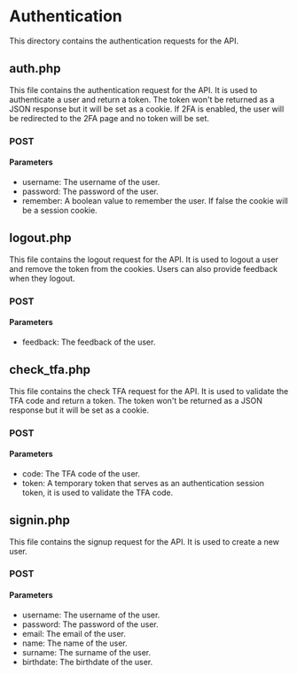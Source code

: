 # Authentication
This directory contains the authentication requests for the API.

## auth.php
This file contains the authentication request for the API. It is used to authenticate a user and return a token.
The token won't be returned as a JSON response but it will be set as a cookie.
If 2FA is enabled, the user will be redirected to the 2FA page and no token will be set.
### POST
#### Parameters
- username: The username of the user.
- password: The password of the user.
- remember: A boolean value to remember the user. If false the cookie will be a session cookie.

## logout.php
This file contains the logout request for the API. It is used to logout a user and remove the token from the cookies. 
Users can also provide feedback when they logout.
### POST
#### Parameters
- feedback: The feedback of the user.

## check_tfa.php
This file contains the check TFA request for the API. It is used to validate the TFA code and return a token.
The token won't be returned as a JSON response but it will be set as a cookie.
### POST
#### Parameters
- code: The TFA code of the user.
- token: A temporary token that serves as an authentication session token, it is used to validate the TFA code.

## signin.php
This file contains the signup request for the API. It is used to create a new user.
### POST
#### Parameters
- username: The username of the user.
- password: The password of the user.
- email: The email of the user.
- name: The name of the user.
- surname: The surname of the user.
- birthdate: The birthdate of the user.
